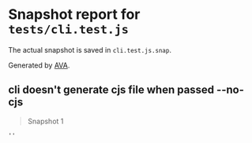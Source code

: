 # Snapshot report for `tests/cli.test.js`

The actual snapshot is saved in `cli.test.js.snap`.

Generated by [AVA](https://ava.li).

## cli doesn't generate cjs file when passed --no-cjs

> Snapshot 1

    ''
